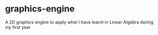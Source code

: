 # graphics-engine
A 2D graphics engine to apply what I have learnt in Linear Algebra during my first year

